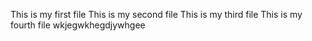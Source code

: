 This is my first file
This is my second file
This is my third file
This is my fourth file
wkjegwkhegdjywhgee